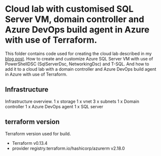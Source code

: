 # Cloud lab with customised SQL Server VM, domain controller and Azure DevOps build agent in Azure with use of Terraform.
This folder contains code used for creating the cloud lab described in my [blog post](http://www.winopsdba.com/blog/Azure-cloud-lab-SQL-server-DevOps-agent-and-DC.html). How to create and customize Azure SQL Server VM with use of PowerShellDSC (SqlServerDsc, NetworkingDsc) and T-SQL. And how to add it to a cloud lab with a domain controller and Azure DevOps build agent in Azure with use of Terraform.
 
## Infrastructure
Infrastructure overview.
1 x storage
1 x vnet
3 x subnets
1 x Domain controller
1 x Azure DevOps agent
1 x SQL server
 
## terraform version
Terraform version used for build.
- Terraform v0.13.4
- provider registry.terraform.io/hashicorp/azurerm v2.18.0